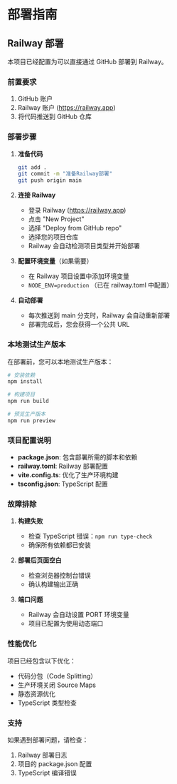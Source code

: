 # 部署指南

## Railway 部署

本项目已经配置为可以直接通过 GitHub 部署到 Railway。

### 前置要求

1. GitHub 账户
2. Railway 账户 (https://railway.app)
3. 将代码推送到 GitHub 仓库

### 部署步骤

1. **准备代码**
   ```bash
   git add .
   git commit -m "准备Railway部署"
   git push origin main
   ```

2. **连接 Railway**
   - 登录 Railway (https://railway.app)
   - 点击 "New Project"
   - 选择 "Deploy from GitHub repo"
   - 选择您的项目仓库
   - Railway 会自动检测项目类型并开始部署

3. **配置环境变量**（如果需要）
   - 在 Railway 项目设置中添加环境变量
   - `NODE_ENV=production` （已在 railway.toml 中配置）

4. **自动部署**
   - 每次推送到 main 分支时，Railway 会自动重新部署
   - 部署完成后，您会获得一个公共 URL

### 本地测试生产版本

在部署前，您可以本地测试生产版本：

```bash
# 安装依赖
npm install

# 构建项目
npm run build

# 预览生产版本
npm run preview
```

### 项目配置说明

- **package.json**: 包含部署所需的脚本和依赖
- **railway.toml**: Railway 部署配置
- **vite.config.ts**: 优化了生产环境构建
- **tsconfig.json**: TypeScript 配置

### 故障排除

1. **构建失败**
   - 检查 TypeScript 错误：`npm run type-check`
   - 确保所有依赖都已安装

2. **部署后页面空白**
   - 检查浏览器控制台错误
   - 确认构建输出正确

3. **端口问题**
   - Railway 会自动设置 PORT 环境变量
   - 项目已配置为使用动态端口

### 性能优化

项目已经包含以下优化：

- 代码分包（Code Splitting）
- 生产环境关闭 Source Maps
- 静态资源优化
- TypeScript 类型检查

### 支持

如果遇到部署问题，请检查：
1. Railway 部署日志
2. 项目的 package.json 配置
3. TypeScript 编译错误
